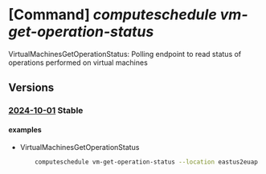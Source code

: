 # [Command] _computeschedule vm-get-operation-status_

VirtualMachinesGetOperationStatus: Polling endpoint to read status of operations performed on virtual machines

## Versions

### [2024-10-01](/Resources/mgmt-plane/L3N1YnNjcmlwdGlvbnMve30vcHJvdmlkZXJzL21pY3Jvc29mdC5jb21wdXRlc2NoZWR1bGUvbG9jYXRpb25zL3t9L3ZpcnR1YWxtYWNoaW5lc2dldG9wZXJhdGlvbnN0YXR1cw==/2024-10-01.xml) **Stable**

<!-- mgmt-plane /subscriptions/{}/providers/microsoft.computeschedule/locations/{}/virtualmachinesgetoperationstatus 2024-10-01 -->

#### examples

- VirtualMachinesGetOperationStatus
    ```bash
        computeschedule vm-get-operation-status --location eastus2euap --operation-ids "[23480d2f-1dca-4610-afb4-dd25eec1f34r]" --correlationid 35780d2f-1dca-4610-afb4-dd25eec1f34r
    ```
